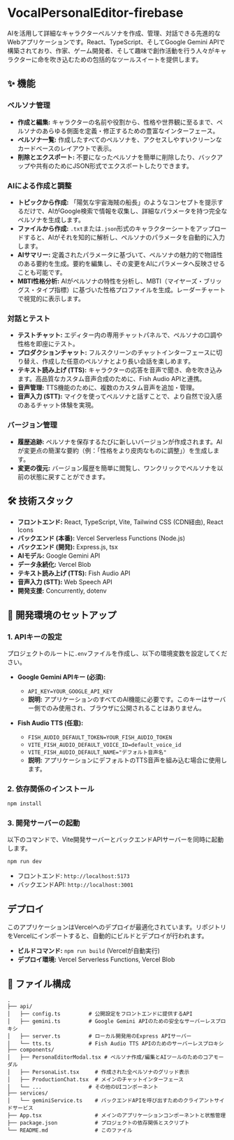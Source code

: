# VocalPersonalEditor-firebase

AIを活用して詳細なキャラクターペルソナを作成、管理、対話できる先進的なWebアプリケーションです。React、TypeScript、そしてGoogle Gemini APIで構築されており、作家、ゲーム開発者、そして趣味で創作活動を行う人々がキャラクターに命を吹き込むための包括的なツールスイートを提供します。

## ✨ 機能

### ペルソナ管理
- **作成と編集:** キャラクターの名前や役割から、性格や世界観に至るまで、ペルソナのあらゆる側面を定義・修正するための豊富なインターフェース。
- **ペルソナ一覧:** 作成したすべてのペルソナを、アクセスしやすいクリーンなカードベースのレイアウトで表示。
- **削除とエクスポート:** 不要になったペルソナを簡単に削除したり、バックアップや共有のためにJSON形式でエクスポートしたりできます。

### AIによる作成と調整
- **トピックから作成:** 「陽気な宇宙海賊の船長」のようなコンセプトを提示するだけで、AIがGoogle検索で情報を収集し、詳細なパラメータを持つ完全なペルソナを生成します。
- **ファイルから作成:** `.txt`または`.json`形式のキャラクターシートをアップロードすると、AIがそれを知的に解析し、ペルソナのパラメータを自動的に入力します。
- **AIサマリー:** 定義されたパラメータに基づいて、ペルソナの魅力的で物語性のある要約を生成。要約を編集し、その変更をAIにパラメータへ反映させることも可能です。
- **MBTI性格分析:** AIがペルソナの特性を分析し、MBTI（マイヤーズ・ブリッグス・タイプ指標）に基づいた性格プロファイルを生成。レーダーチャートで視覚的に表示します。

### 対話とテスト
- **テストチャット:** エディター内の専用チャットパネルで、ペルソナの口調や性格を即座にテスト。
- **プロダクションチャット:** フルスクリーンのチャットインターフェースに切り替え、作成した任意のペルソナとより長い会話を楽しめます。
- **テキスト読み上げ (TTS):** キャラクターの応答を音声で聞き、命を吹き込みます。高品質なカスタム音声合成のために、Fish Audio APIと連携。
- **音声管理:** TTS機能のために、複数のカスタム音声を追加・管理。
- **音声入力 (STT):** マイクを使ってペルソナと話すことで、より自然で没入感のあるチャット体験を実現。

### バージョン管理
- **履歴追跡:** ペルソナを保存するたびに新しいバージョンが作成されます。AIが変更点の簡潔な要約（例：「性格をより皮肉なものに調整」）を生成します。
- **変更の復元:** バージョン履歴を簡単に閲覧し、ワンクリックでペルソナを以前の状態に戻すことができます。

## 🛠️ 技術スタック

- **フロントエンド:** React, TypeScript, Vite, Tailwind CSS (CDN経由), React Icons
- **バックエンド (本番):** Vercel Serverless Functions (Node.js)
- **バックエンド (開発):** Express.js, tsx
- **AIモデル:** Google Gemini API
- **データ永続化:** Vercel Blob
- **テキスト読み上げ (TTS):** Fish Audio API
- **音声入力 (STT):** Web Speech API
- **開発支援:** Concurrently, dotenv

## 🚀 開発環境のセットアップ

### 1. APIキーの設定

プロジェクトのルートに`.env`ファイルを作成し、以下の環境変数を設定してください。

- **Google Gemini APIキー (必須):**
  - `API_KEY=YOUR_GOOGLE_API_KEY`
  - **説明:** アプリケーションのすべてのAI機能に必要です。このキーはサーバー側でのみ使用され、ブラウザに公開されることはありません。

- **Fish Audio TTS (任意):**
  - `FISH_AUDIO_DEFAULT_TOKEN=YOUR_FISH_AUDIO_TOKEN`
  - `VITE_FISH_AUDIO_DEFAULT_VOICE_ID=default_voice_id`
  - `VITE_FISH_AUDIO_DEFAULT_NAME="デフォルト音声名"`
  - **説明:** アプリケーションにデフォルトのTTS音声を組み込む場合に使用します。

### 2. 依存関係のインストール

```bash
npm install
```

### 3. 開発サーバーの起動

以下のコマンドで、Vite開発サーバーとバックエンドAPIサーバーを同時に起動します。

```bash
npm run dev
```

- フロントエンド: `http://localhost:5173`
- バックエンドAPI: `http://localhost:3001`

## デプロイ

このアプリケーションはVercelへのデプロイが最適化されています。リポジトリをVercelにインポートすると、自動的にビルドとデプロイが行われます。

- **ビルドコマンド:** `npm run build` (Vercelが自動実行)
- **デプロイ環境:** Vercel Serverless Functions, Vercel Blob

## 📁 ファイル構成

```
.
├── api/
│   ├── config.ts         # 公開設定をフロントエンドに提供するAPI
│   ├── gemini.ts         # Google Gemini APIのための安全なサーバーレスプロキシ
│   ├── server.ts         # ローカル開発用のExpress APIサーバー
│   └── tts.ts            # Fish Audio TTS APIのためのサーバーレスプロキシ
├── components/
│   ├── PersonaEditorModal.tsx # ペルソナ作成/編集とAIツールのためのコアモーダル
│   ├── PersonaList.tsx     # 作成された全ペルソナのグリッド表示
│   ├── ProductionChat.tsx  # メインのチャットインターフェース
│   └── ...               # その他のUIコンポーネント
├── services/
│   └── geminiService.ts    # バックエンドAPIを呼び出すためのクライアントサイドサービス
├── App.tsx                 # メインのアプリケーションコンポーネントと状態管理
├── package.json            # プロジェクトの依存関係とスクリプト
└── README.md               # このファイル
```

